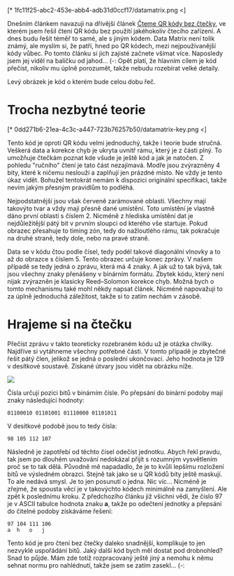 [* 1fc11f25-abc2-453e-abb4-adb31d0ccf17/datamatrix.png <]

Dnešním článkem navazuji na dřívější článek [Čteme QR kódy bez čtečky](cteme-qr-kody-bez-ctecky), ve kterém jsem řešil čtení QR kódu bez použití jakéhokoliv čtecího zařízení. A dnes budu řešit téměř to samé, ale s jiným kódem. Data Matrix není tolik známý, ale myslím si, že patří, hned po QR kódech, mezi nejpoužívanější kódy vůbec. Po tomto článku si jich zajisté začnete všímat více. Naposledy jsem jej viděl na balíčku od jahod... (-: Opět platí, že hlavním cílem je kód přečíst, nikoliv mu úplně porozumět, takže nebudu rozebírat velké detaily.

Levý obrázek je kód o kterém bude celou dobu řeč.

Trocha nezbytné teorie
======================
[* 0dd271b6-21ea-4c3c-a447-723b76257b50/datamatrix-key.png <]

Tento kód je oproti QR kódu velmi jednoduchý, takže i teorie bude stručná. Veškerá data a korekce chyb je ukryta uvnitř rámu, který je z části plný. To umožňuje čtečkám poznat kde všude je ještě kód a jak je natočen. Z pohledu "ručního" čtení je tato část nezajímavá. Modře jsou zvýrazněny 4 bity, které k ničemu neslouží a zaplňují jen prázdné místo. Ne vždy je tento úkaz vidět. Bohužel tentokrát nemám k dispozici originální specifikaci, takže nevím jakým přesným pravidlům to podléhá.

Nejpodstatnější jsou však červeně zarámované oblasti. Všechny mají takovýto tvar a vždy mají přesně dané umístění. Toto umístění je vlastně dáno první oblastí s číslem 2. Nicméně z hlediska umístění dat je nejdůležitější pátý bit v prvním sloupci od kterého vše startuje. Pokud obrazec přesahuje to timing zón, tedy do nažloutlého rámu, tak pokračuje na druhé straně, tedy dole, nebo na pravé straně.

Data se v kódu čtou podle čísel, tedy podél takové diagonální vlnovky a to až do obrazce s číslem 5. Tento obrazec určuje konec zprávy. V našem případě se tedy jedná o zprávu, která má 4 znaky. A jak už to tak bývá, tak jsou všechny znaky přenášeny v binárním formátu. Zbytek kódu, který není nijak zvýrazněn je klasicky Reed–Solomon korekce chyb. Možná bych o tomto mechanismu také mohl někdy napsat článek. Nicméně napovažuji to za úplně jednoduchá záležitost, takže si to zatím nechám v zásobě.

Hrajeme si na čtečku
====================

Přečíst zprávu v takto teoreticky rozebraném kódu už je otázka chvilky. Najdříve si vytáhneme všechny potřebné části. V tomto případě je zbytečné řešit pátý člen, jelikož se jedná o poslední ukončovací. Jeho hodnota je 129 v desítkové soustavě. Získané útvary jsou vidět na obrázku níže.

![](76028c59-4e5f-42f4-a411-3452844a30d2/last.png)

Čísla určují pozici bitů v binárním čísle. Po přepsání do binární podoby mají znaky následující hodnoty:

```
01100010 01101001 01110000 01101011
```

V desítkové podobě jsou to tedy čísla:

```
98 105 112 107
```

Následně je zapotřebí od těchto čísel odečíst jednotku. Abych řekl pravdu, tak jsem po dlouhém uvažování nedokázal přijít s rozumným vysvětlením proč se to tak dělá. Původně mě napadadlo, že je to kvůli lepšímu rozložení bitů ve výsledném obrazci. Stejně tak jako se u QR kódů bity ještě maskují. To ale nedává smysl. Je to jen posunutí o jedna. Nic víc... Nicméně je zřejmé, že spousta věcí je v takovýchto kódech minimálně na zamyšlení. Ale zpět k poslednímu kroku. Z předchozího článku již všichni vědí, že číslo 97 je v ASCII tabulce hodnota znaku **a**, takže po odečtení jednotky a přepsání do čitelné podoby získáváme řešení:

```
97 104 111 106
a  h   o   j
```

Tento kód je pro čtení bez čtečky daleko snadnější, komplikuje to jen nezvyklé uspořádání bitů. Jaký další kód bych měl dostat pod drobnohled? Snad to půjde. Mám zde totiž rozpracovaný ještě jiný a nemohu k němu sehnat normu pro nahlédnutí, takže jsem se zatím zasekl... (-: